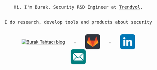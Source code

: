 <!--
**tahtaciburak/tahtaciburak** is a ✨ _special_ ✨ repository because its `README.md` (this file) appears on your GitHub profile.

Here are some ideas to get you started:

- 🔭 I’m currently working on ...
- 🌱 I’m currently learning ...
- 👯 I’m looking to collaborate on ...
- 🤔 I’m looking for help with ...
- 💬 Ask me about ...
- 📫 How to reach me: ...
- 😄 Pronouns: ...
- ⚡ Fun fact: ...
-->

<p align="center">
  <samp>
    Hi, I'm Burak, Security R&D Engineer at <a href="https://trendyol.com/">Trendyol</a>.
  </samp>
  <br><br>
</p>

<p align="center">
  <samp>
    I do research, develop tools and products about security
  </samp>
  <br><br>
</p>


<div align="center">
    <a href="https://tahtaciburak.medium.com">
  <img align="middle" alt="Burak Tahtacı blog" width="48px" src="https://camo.githubusercontent.com/a583b5ce3b463c784cb87592b3da7b9b9d014d7a16adfff04b91cb1452ae4ca2/68747470733a2f2f6564656e742e6769746875622e696f2f537570657254696e7949636f6e732f696d616765732f7376672f6d656469756d2e737667" hspace="30" />
  </a>
    <a href="https://gitlab.com/tahtaciburak">
    <img align="middle" alt="Burak Tahtacı GitLab" width="48px" src="https://raw.githubusercontent.com/edent/SuperTinyIcons/099dc12b59179d07d534069bc8551718f786d91a/images/svg/gitlab.svg" hspace="30" />
  </a>

  <a href="https://www.linkedin.com/in/tahtaciburak/">
    <img align="middle" alt="Burak Tahtacı LinkedIn" width="48px" src="https://raw.githubusercontent.com/edent/SuperTinyIcons/099dc12b59179d07d534069bc8551718f786d91a/images/svg/linkedin.svg" hspace="30" />
  </a>

  <a href="mailto:tahtaciburak@gmail.com">
    <img align="middle" alt="Burak Tahtacı email" width="48px" src="https://raw.githubusercontent.com/edent/SuperTinyIcons/099dc12b59179d07d534069bc8551718f786d91a/images/svg/email.svg" hspace="30" />
  </a>


</div>
